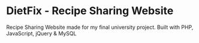 # DietFix - Recipe Sharing Website
Recipe Sharing Website made for my final university project. Built with PHP, JavaScript, jQuery & MySQL
